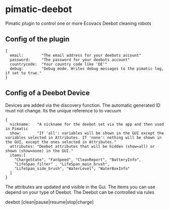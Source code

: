 # pimatic-deebot
Pimatic plugin to control one or more Ecovacs Deebot cleaning robots

## Config of the plugin
```
{
  email:        "The email address for your deebots account"
  password:     "The password for your deebots account"
  countrycode:  "Your country code like 'DE'"
  debug:        "Debug mode. Writes debug messages to the pimatic log, if set to true."
}
```

## Config of a Deebot Device

Devices are added via the discovery function.
The automatic generated ID must not change. Its the unique reference to to vacuum

```
{
  nickname:   "A nickname for the deebot set via the app and then used in Pimatic
  show:       "If 'all': variables will be shown in the GUI except the variables selected in Attributes. If 'none': nothing will be shown in the GUI, except the ones selected in Attributes."
  attributes: "Deebot attributes that will be hidden (show=all) or shown (show=none) in the GUI."
  items:[
    "ChargeState", "FanSpeed", "CleanReport", "BatteryInfo",
    "LifeSpan_filter" , "LifeSpan_main_brush",
    "LifeSpan_side_brush", "WaterLevel", "WaterBoxInfo"
  ]
}
```

The attributes are updated and visible in the Gui. The items you can use depend on your type of Deebot.
The Deebot can be controlled via rules

deebot <Pimatic DeebBot ID> [clean|pause|resume|stop|charge]
